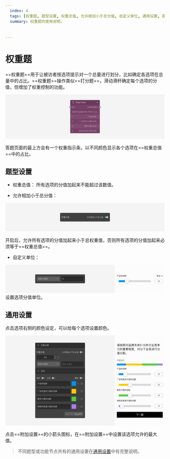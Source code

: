 ```yaml
---
  index: 4
  tags: [权重题, 题型设置, 权重总值, 允许相加小于总分值, 自定义单位, 通用设置, 题型节点]
  summary: 权重题的使用说明。


---
```







# 权重题

==权重题==用于让被访者按选项提示对一个总量进行划分，比如确定各选项在总量中的占比。==权重题==操作类似==打分题==，滑动滑杆确定每个选项的分值，但增加了权重控制的功能。

<img src='../assets/questionnaireNodes/04weight/node.png'>

答题页面的最上方会有一个权重指示条，以不同颜色显示各个选项在==权重总值==中的占比。

## 题型设置

+ 权重总值：
  所有选项的分值加起来不能超过该数值。

+ 允许相加小于总分值：
  
<img src='../assets/questionnaireNodes/04weight/relax.png'>

  开启后，允许所有选项的分值加起来小于总权重值，否则所有选项的分值加起来必须等于==权重总值==。

+ 自定义单位：

<img src='../assets/questionnaireNodes/04weight/unit.png'>
  设置选项分值单位。

## 通用设置

点击选项右侧的颜色设定，可以给每个选项设置颜色。

<img src='../assets/questionnaireNodes/04weight/section.png'>

点击==附加设置==的小箭头图标，在==附加设置==中设置该选项允许的最大值。

> 不同题型或功能节点共有的通用设置在[通用设置](../../11nodeSettings/concept.md)中有完整说明。